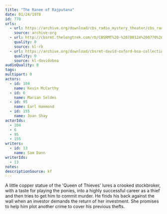 ```yaml
---
title: "The Ranee of Rajputana"
date: 01/24/1978
id: 770
urls: 
  - url: https://archive.org/download/cbs_radio_mystery_theater/cbs_radio_mystery_theater-0751-0800.zip/cbs_radio_mystery_theater-0751-0800%2Fcbsrmt_0770_the_ranee_of_rajputana.mp3
    source: archive-org
  - url: http://cbsrmt.thelongtrek.com/rb/CBSRMT%20-%20780124%200770%20The%20Ranee%20of%20Rajputana_WLNH-FM_rb.mp3
    quality: 0
    source: kl-rb
  - url: https://archive.org/download/cbsrmt-david-oxford-boa-collection/CBSRMT-780124-0770-The-Ranee-of-Rajputana-(128-44)_WLNH-FM-{BoA}.mp3
    quality: 0
    source: kl-davidoboa
audioQuality: 0
tags: 
multipart: 0
actors:  
  - id: 104
    name: Kevin McCarthy  
  - id: 6
    name: Marian Seldes  
  - id: 95
    name: Earl Hammond  
  - id: 155
    name: Joan Shay
actorIds:  
  - 104  
  - 6  
  - 95  
  - 155
writers:  
  - id: 13
    name: Sam Dann
writerIds:  
  - 13
notes: 
descriptionSource: kf
---
```

A little copper statue of the 'Queen of Thieves' lures a crooked stockbroker, with a taste for playing the ponies, into a highly successful career as a thief and then tries to get him to commit murder. He finds his back against the wall when an investor demands the return of her investment. She promises to help him plot another crime to cover his previous thefts.
